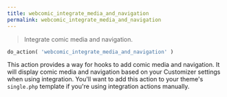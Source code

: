 ```yaml
---
title: webcomic_integrate_media_and_navigation
permalink: webcomic_integrate_media_and_navigation
---
```


> Integrate comic media and navigation.

```php
do_action( 'webcomic_integrate_media_and_navigation' )
```

This action provides a way for hooks to add comic media and navigation.
It will display comic media and navigation based on your Customizer
settings when using integration. You'll want to add this action to your
theme's `single.php` template if you're using integration actions
manually.
